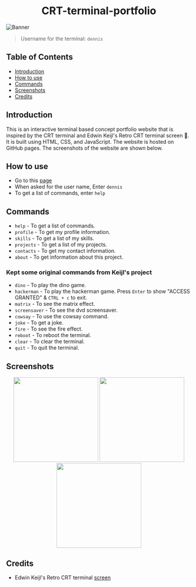 <h1 align='center'>CRT-terminal-portfolio</h1>

![Banner](https://svg-banners.vercel.app/api?type=typeWriter&text1=CRT%20Terminal%20Portfolio%F0%9F%A7%91%E2%80%8D%F0%9F%92%BB&width=1000&height=150)

> Username for the terminal: `dennis`

## Table of Contents

- [Introduction](#introduction)
- [How to use](#how-to-use)
- [Commands](#commands)
- [Screenshots](#screenshots)
- [Credits](#credits)

## Introduction

This is an interactive terminal based concept portfolio website that is inspired by the CRT terminal and Edwin Keijl's Retro CRT terminal screen 🤗. It is built using HTML, CSS, and JavaScript. The website is hosted on GitHub pages. The screenshots of the website are shown below.

## How to use

- Go to this [page](https://atmozki.github.io/CRT-terminal-portfolio/)
- When asked for the user name, Enter `dennis`
- To get a list of commands, enter `help`

## Commands

- `help` - To get a list of commands.
- `profile` - To get my profile information.
- `skills` - To get a list of my skills.
- `projects` - To get a list of my projects.
- `contacts` - To get my contact information.
- `about` - To get information about this project.

### Kept some original commands from Keijl's project

- `dino` - To play the dino game.
- `hackerman` - To play the hackerman game. Press `Enter` to show "ACCESS GRANTED" & `CTRL + c` to exit.
- `matrix` - To see the matrix effect.
- `screensaver` - To see the dvd screensaver.
- `cowsay` - To use the cowsay command.
- `joke` - To get a joke.
- `fire` - To see the fire effect.
- `reboot` - To reboot the terminal.
- `clear` - To clear the terminal.
- `quit` - To quit the terminal.

## Screenshots

<p align='center' height='230px'>
<a><img height='230px' src='https://i.imgur.com/YNqDKrV.jpg'></a>
<a><img height='230px' src='https://i.imgur.com/JtOQ9Hi.jpg'></a>
<a><img height='230px' src='https://i.imgur.com/01AlTs8.jpg'></a>
</p>

## Credits

- Edwin Keijl's Retro CRT terminal [screen](https://dev.to/ekeijl/retro-crt-terminal-screen-in-css-js-4afh)

